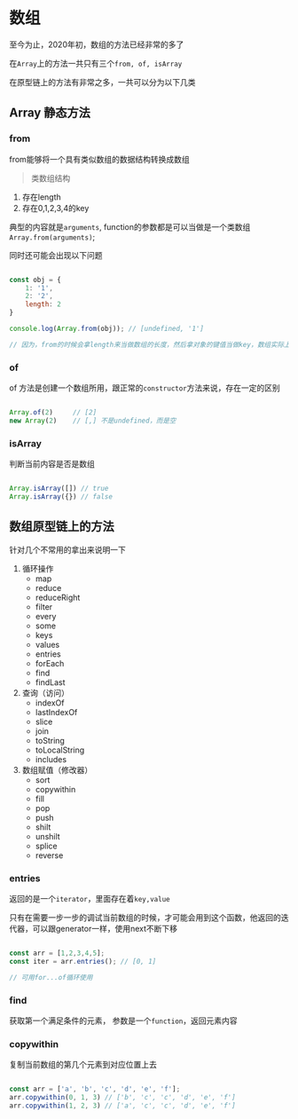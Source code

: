# 数组

至今为止，2020年初，数组的方法已经非常的多了

在`Array`上的方法一共只有三个`from, of, isArray`

在原型链上的方法有非常之多，一共可以分为以下几类

## Array 静态方法

### from

from能够将一个具有类似数组的数据结构转换成数组

> 类数组结构

1. 存在length
2. 存在0,1,2,3,4的key

典型的内容就是`arguments`, function的参数都是可以当做是一个类数组`Array.from(arguments)`;

同时还可能会出现以下问题

```javascript

const obj = {
    1: '1',
    2: '2',
    length: 2
}

console.log(Array.from(obj)); // [undefined, '1']

// 因为，from的时候会拿length来当做数组的长度，然后拿对象的键值当做key，数组实际上是的key都是0，1，2，3，4等等
```

### of

of 方法是创建一个数组所用，跟正常的`constructor`方法来说，存在一定的区别

``` javascript

Array.of(2)     // [2]
new Array(2)    // [,] 不是undefined，而是空

```

### isArray

判断当前内容是否是数组

``` javascript

Array.isArray([]) // true
Array.isArray({}) // false

```

## 数组原型链上的方法

针对几个不常用的拿出来说明一下

1. 循环操作
    - map
    - reduce
    - reduceRight
    - filter
    - every
    - some
    - keys
    - values
    - entries
    - forEach
    - find
    - findLast
2. 查询（访问）
    - indexOf
    - lastIndexOf
    - slice
    - join
    - toString
    - toLocalString
    - includes
3. 数组赋值（修改器）
    - sort
    - copywithin
    - fill
    - pop
    - push
    - shilt
    - unshilt
    - splice
    - reverse


### entries

返回的是一个`iterator`，里面存在着`key,value`

只有在需要一步一步的调试当前数组的时候，才可能会用到这个函数，他返回的迭代器，可以跟generator一样，使用next不断下移

``` javascript

const arr = [1,2,3,4,5];
const iter = arr.entries(); // [0, 1]

// 可用for...of循环使用

```

### find

获取第一个满足条件的元素， 参数是一个`function`，返回元素内容

### copywithin

复制当前数组的第几个元素到对应位置上去

``` javascript

const arr = ['a', 'b', 'c', 'd', 'e', 'f'];
arr.copywithin(0, 1, 3) // ['b', 'c', 'c', 'd', 'e', 'f']
arr.copywithin(1, 2, 3) // ['a', 'c', 'c', 'd', 'e', 'f']
```

